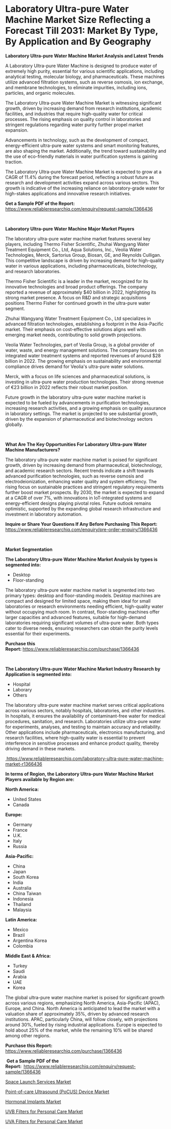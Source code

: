 <p><h1>Laboratory Ultra-pure Water Machine Market Size Reflecting a Forecast Till 2031: Market By Type, By Application and By Geography</h1></p><p><strong>Laboratory Ultra-pure Water Machine Market Analysis and Latest Trends</strong></p>
<p><p>A Laboratory Ultra-pure Water Machine is designed to produce water of extremely high purity, essential for various scientific applications, including analytical testing, molecular biology, and pharmaceuticals. These machines utilize advanced filtration systems, such as reverse osmosis, ion exchange, and membrane technologies, to eliminate impurities, including ions, particles, and organic molecules.</p><p>The Laboratory Ultra-pure Water Machine Market is witnessing significant growth, driven by increasing demand from research institutions, academic facilities, and industries that require high-quality water for critical processes. The rising emphasis on quality control in laboratories and stringent regulations regarding water purity further propel market expansion. </p><p>Advancements in technology, such as the development of compact, energy-efficient ultra-pure water systems and smart monitoring features, are also shaping the market. Additionally, the trend toward sustainability and the use of eco-friendly materials in water purification systems is gaining traction. </p><p>The Laboratory Ultra-pure Water Machine Market is expected to grow at a CAGR of 11.4% during the forecast period, reflecting a robust future as research and development activities expand across various sectors. This growth is indicative of the increasing reliance on laboratory-grade water for high-stakes applications and innovative research initiatives.</p></p>
<p><strong>Get a Sample PDF of the Report:&nbsp;</strong> <a href="https://www.reliableresearchiq.com/enquiry/request-sample/1366436">https://www.reliableresearchiq.com/enquiry/request-sample/1366436</a></p>
<p>&nbsp;</p>
<p><strong>Laboratory Ultra-pure Water Machine Major Market Players</strong></p>
<p><p>The laboratory ultra-pure water machine market features several key players, including Thermo Fisher Scientific, Zhuhai Wangyang Water Treatment Equipment Co., Ltd, Aqua Solutions, Inc., Veolia Water Technologies, Merck, Sartorius Group, Biosan, GE, and Reynolds Culligan. This competitive landscape is driven by increasing demand for high-quality water in various applications, including pharmaceuticals, biotechnology, and research laboratories.</p><p>Thermo Fisher Scientific is a leader in the market, recognized for its innovative technologies and broad product offerings. The company reported a revenue of approximately $40 billion in 2022, highlighting its strong market presence. A focus on R&D and strategic acquisitions positions Thermo Fisher for continued growth in the ultra-pure water segment.</p><p>Zhuhai Wangyang Water Treatment Equipment Co., Ltd specializes in advanced filtration technologies, establishing a footprint in the Asia-Pacific market. Their emphasis on cost-effective solutions aligns well with emerging market needs, contributing to solid growth projections.</p><p>Veolia Water Technologies, part of Veolia Group, is a global provider of water, waste, and energy management solutions. The company focuses on integrated water treatment systems and reported revenues of around $28 billion in 2022. The growing emphasis on sustainability and environmental compliance drives demand for Veolia's ultra-pure water solutions.</p><p>Merck, with a focus on life sciences and pharmaceutical solutions, is investing in ultra-pure water production technologies. Their strong revenue of €23 billion in 2022 reflects their robust market position.</p><p>Future growth in the laboratory ultra-pure water machine market is expected to be fueled by advancements in purification technologies, increasing research activities, and a growing emphasis on quality assurance in laboratory settings. The market is projected to see substantial growth, driven by the expansion of pharmaceutical and biotechnology sectors globally.</p></p>
<p>&nbsp;</p>
<p><strong>What Are The Key Opportunities For Laboratory Ultra-pure Water Machine Manufacturers?</strong></p>
<p><p>The laboratory ultra-pure water machine market is poised for significant growth, driven by increasing demand from pharmaceutical, biotechnology, and academic research sectors. Recent trends indicate a shift towards advanced purification technologies, such as reverse osmosis and electrodeionization, enhancing water quality and system efficiency. The rising focus on sustainable practices and stringent regulatory requirements further boost market prospects. By 2030, the market is expected to expand at a CAGR of over 7%, with innovations in IoT-integrated systems and energy-efficient designs playing pivotal roles. Future outlook remains optimistic, supported by the expanding global research infrastructure and investment in laboratory automation.</p></p>
<p><strong>Inquire or Share Your Questions If Any Before Purchasing This Report:</strong> <a href="https://www.reliableresearchiq.com/enquiry/pre-order-enquiry/1366436">https://www.reliableresearchiq.com/enquiry/pre-order-enquiry/1366436</a></p>
<p>&nbsp;</p>
<p><strong>Market Segmentation</strong></p>
<p><strong>The Laboratory Ultra-pure Water Machine Market Analysis by types is segmented into:</strong></p>
<p><ul><li>Desktop</li><li>Floor-standing</li></ul></p>
<p><p>The laboratory ultra-pure water machine market is segmented into two primary types: desktop and floor-standing models. Desktop machines are compact and designed for limited space, making them ideal for small laboratories or research environments needing efficient, high-quality water without occupying much room. In contrast, floor-standing machines offer larger capacities and advanced features, suitable for high-demand laboratories requiring significant volumes of ultra-pure water. Both types cater to diverse needs, ensuring researchers can obtain the purity levels essential for their experiments.</p></p>
<p><strong>Purchase this Report:&nbsp;</strong><a href="https://www.reliableresearchiq.com/purchase/1366436">https://www.reliableresearchiq.com/purchase/1366436</a></p>
<p>&nbsp;</p>
<p><strong>The Laboratory Ultra-pure Water Machine Market Industry Research by Application is segmented into:</strong></p>
<p><ul><li>Hospital</li><li>Laborary</li><li>Others</li></ul></p>
<p><p>The laboratory ultra-pure water machine market serves critical applications across various sectors, notably hospitals, laboratories, and other industries. In hospitals, it ensures the availability of contaminant-free water for medical procedures, sanitation, and research. Laboratories utilize ultra-pure water for experiments, analyses, and testing to maintain accuracy and reliability. Other applications include pharmaceuticals, electronics manufacturing, and research facilities, where high-quality water is essential to prevent interference in sensitive processes and enhance product quality, thereby driving demand in these markets.</p></p>
<p><a href="https://www.reliableresearchiq.com/laboratory-ultra-pure-water-machine-market-r1366436">&nbsp;https://www.reliableresearchiq.com/laboratory-ultra-pure-water-machine-market-r1366436</a></p>
<p><strong>In terms of Region, the Laboratory Ultra-pure Water Machine Market Players available by Region are:</strong></p>
<p>
    <p> <strong> North America: </strong>
        <ul>
            <li>United States</li>
            <li>Canada</li>
        </ul>
        </p> 
    <p> <strong> Europe: </strong>
        <ul>
            <li>Germany</li>
            <li>France</li>
            <li>U.K.</li>
            <li>Italy</li>
            <li>Russia</li>
        </ul>
        </p> 
    <p> <strong> Asia-Pacific: </strong>
        <ul>
            <li>China</li>
            <li>Japan</li>
            <li>South Korea</li>
            <li>India</li>
            <li>Australia</li>
            <li>China Taiwan</li>
            <li>Indonesia</li>
            <li>Thailand</li>
            <li>Malaysia</li>
        </ul>
        </p> 
    <p> <strong> Latin America: </strong>
        <ul>
            <li>Mexico</li>
            <li>Brazil</li>
            <li>Argentina Korea</li>
            <li>Colombia</li>
        </ul>
        </p> 
    <p> <strong> Middle East & Africa: </strong>
        <ul>
            <li>Turkey</li>
            <li>Saudi</li>
            <li>Arabia</li>
            <li>UAE</li>
            <li>Korea</li>
        </ul>
    </p>
    </p>
<p><p>The global ultra-pure water machine market is poised for significant growth across various regions, emphasizing North America, Asia-Pacific (APAC), Europe, and China. North America is anticipated to lead the market with a valuation share of approximately 35%, driven by advanced research institutions. APAC, particularly China, will follow closely, with projections around 30%, fueled by rising industrial applications. Europe is expected to hold about 25% of the market, while the remaining 10% will be shared among other regions.</p></p>
<p><strong>Purchase this Report: </strong><a href="https://www.reliableresearchiq.com/purchase/1366436">https://www.reliableresearchiq.com/purchase/1366436</a></p>
<p>&nbsp;<strong>Get a Sample PDF of the Report:&nbsp;&nbsp;</strong><a href="https://www.reliableresearchiq.com/enquiry/request-sample/1366436">https://www.reliableresearchiq.com/enquiry/request-sample/1366436</a></p>
<p><strong></strong></p>
<p><p><a href="https://www.linkedin.com/pulse/analyzing-space-launch-services-market-dynamics-growth-drivers-urf5c?trackingId=pkd9wGvWQI6YhgKDycBzfg%3D%3D">Space Launch Services Market</a></p><p><a href="https://github.com/Annahawkins697/Market-Research-Report-List-1/blob/main/point-of-care-ultrasound-pocus-device-market.md">Point-of-care Ultrasound (PoCUS) Device Market</a></p><p><a href="https://www.linkedin.com/pulse/hormonal-implants-market-growth-outlook-from-2024-2031-projecting-jfhac?trackingId=2lQ6rOIhTAeRyho7zMqgVQ%3D%3D">Hormonal Implants Market</a></p><p><a href="https://issuu.com/reportprime-2/docs/uvb-filters-for-personal-care-marke_5b04586ababd45">UVB Filters for Personal Care Market</a></p><p><a href="https://issuu.com/reportprime-2/docs/uva-filters-for-personal-care-marke_bab2adcae115c2">UVA Filters for Personal Care Market</a></p></p>